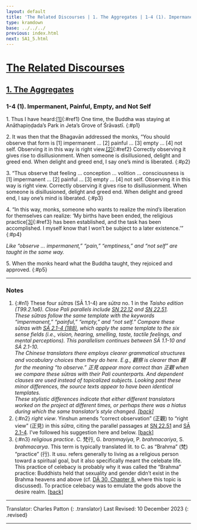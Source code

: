```yaml
---
layout: default
title: 'The Related Discourses | 1. The Aggregates | 1-4 (1). Impermanent, Painful, Empty, and Not Self'
type: kramdown
base: ../../../
previous: index.html
next: SA1_5.html
---
```


# [The Related Discourses](../index.html)
## [1. The Aggregates](index.html)
### 1-4 (1). Impermanent, Painful, Empty, and Not Self

1\. Thus I have heard:[\[1\]](#n1){:#ref1} One time, the Buddha was staying at Anāthapiṇḍada’s Park in Jeta’s Grove of Śrāvastī.
{:#p1}

2\. It was then that the Bhagavān addressed the monks, “You should observe that form is [1] impermanent … [2] painful … [3] empty … [4] not self. Observing it in this way is right view.[\[2\]](#n2){:#ref2} Correctly observing it gives rise to disillusionment. When someone is disillusioned, delight and greed end. When delight and greed end, I say one’s mind is liberated.
{:#p2}

3\. “Thus observe that feeling … conception … volition … consciousness is [1] impermanent … [2] painful … [3] empty … [4] not self. Observing it in this way is right view. Correctly observing it gives rise to disillusionment. When someone is disillusioned, delight and greed end. When delight and greed end, I say one’s mind is liberated.
{:#p3}

4\. “In this way, monks, someone who wants to realize the mind’s liberation for themselves can realize: ‘My births have been ended, the religious practice[\[3\]](#n3){:#ref3} has been established, and the task has been accomplished. I myself know that I won’t be subject to a later existence.’”
{:#p4}

<em>Like “observe … impermanent,” “pain,” “emptiness,” and “not self” are taught in the same way.</em>

5\. When the monks heard what the Buddha taught, they rejoiced and approved.
{:#p5}

---

### Notes

1. {:#n1} These four <em>sūtra</em>s (SĀ 1.1-4) are  <em>sūtra</em> no. 1 in the <cite>Taisho</em> edition (T99.2.1a6). Close Pali parallels include <a href="https://suttacentral.net/sn22.12" target="_blank">SN 22.12</a> and <a href="https://suttacentral.net/sn22.51" target="_blank">SN 22.51</a>.<br/>
These <em>sūtra</em>s follow the same template with the keywords “impermanent,” “painful,” “empty,” and “not self.” Compare these <em>sūtra</em>s with <a href="../02/SA2_1.html" target="_blank">SĀ 2.1-4 (188)</a>, which apply the same template to the six sense fields (i.e., vision, hearing, smelling, taste, tactile feelings, and mental perceptions). This parallelism continues between SĀ 1.1-10 and SĀ 2.1-10.<br/>
The Chinese translators there employs clearer grammatical structures and vocabulary choices than they do here. E.g., 觀察 is clearer than 觀 for the meaning “to observe.” 正見 appear more correct than 正觀 when we compare these <em>sūtra</em>s with their Pali counterparts. And dependent clauses are used instead of topicalized subjects. Looking past these minor differences, the source texts appear to have been identical templates.<br/>
These stylistic differences indicate that either different translators worked on the project at different times, or perhaps there was a hiatus during which the same translator’s style changed. [\[back\]](#ref1)
2. {:#n2} <em>right view</em>. Yinshun amends “correct observation” (正觀) to “right view” (正見) in this <em>sūtra</em>, citing the parallel passages at <a href="https://suttacentral.net/sn22.51" target="_blank">SN 22.51</a> and <a href="../02/SA2_1-4.html" target="_blank">SĀ 2.1-4</a>. I’ve followed his suggestion here and below. [\[back\]](#ref2)
3. {:#n3} <em>religious practice</em>. C. 梵行, G. <em>braṃmayiya</em>, P. <em>brahmacariya</em>, S. <em>brahmacarya</em>. This term is typically translated lit. to C. as “Brahma” (梵) “practice” (行). It usu. refers generally to living as a religious person toward a spiritual goal, but it also specifically meant the celebate life. This practice of celebacy is probably why it was called the “Brahma” practice: Buddhists held that sexuality and gender didn’t exist in the Brahma heavens and above (cf. <a href="../../dirgha/DA_30-8.html#p66" target="_blank">DĀ 30, Chapter 8</a>, where this topic is discussed). To practice celebacy was to emulate the gods above the desire realm. [\[back\]](#ref3)

---

Translator: Charles Patton
{: .translator}
Last Revised: 10 December 2023
{: .revised}

---